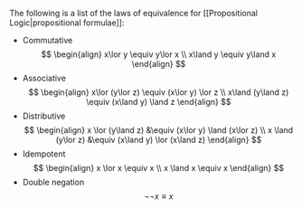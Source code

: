 The following is a list of the laws of equivalence for [[Propositional Logic|propositional formulae]]:

-  Commutative 
$$
\begin{align}
x\lor y \equiv y\lor x \\
x\land y \equiv y\land x
\end{align}
$$
- Associative 
$$
\begin{align}
x\lor (y\lor z) \equiv (x\lor y) \lor z \\
x\land (y\land z) \equiv (x\land y) \land z
\end{align}
$$
- Distributive
$$
\begin{align}
x \lor (y\land z) &\equiv (x\lor y) \land (x\lor z) \\
x \land (y\lor z) &\equiv (x\land y) \lor (x\land z)
\end{align}
$$
- Idempotent
$$
\begin{align}
x \lor x \equiv x \\
x \land x \equiv x
\end{align}
$$
- Double negation
$$
¬¬x \equiv x
$$
